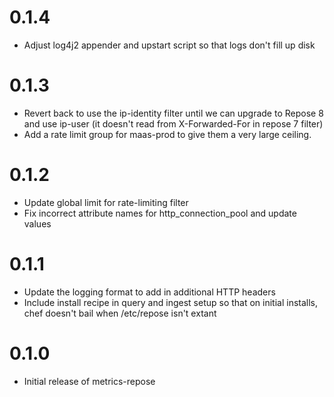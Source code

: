 # 0.1.4
- Adjust log4j2 appender and upstart script so that logs don't fill up disk

# 0.1.3
- Revert back to use the ip-identity filter until we can upgrade to Repose 8 and use ip-user (it doesn't read from X-Forwarded-For in repose 7 filter)
- Add a rate limit group for maas-prod to give them a very large ceiling.

# 0.1.2
- Update global limit for rate-limiting filter
- Fix incorrect attribute names for http_connection_pool and update values 

# 0.1.1
- Update the logging format to add in additional HTTP headers
- Include install recipe in query and ingest setup so that on initial installs, chef doesn't bail when /etc/repose isn't extant

# 0.1.0
- Initial release of metrics-repose
